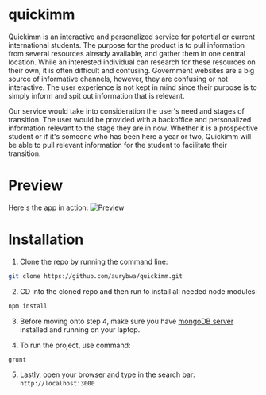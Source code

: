 # quickimm

Quickimm is an interactive and personalized service for potential or current international students. The purpose for the product is to pull information from several resources already available, and gather them in one central location.
While an interested individual can research for these resources on their own, it is often difficult and confusing. Government websites are a big source of informative channels, however, they are confusing or not interactive. The user experience is not kept in mind since their purpose is to simply inform and spit out information that is relevant.

Our service would take into consideration the user's need and stages of transition. The user would be provided with a backoffice and personalized information relevant to the stage they are in now. Whether it is a prospective student or if it's someone who has been here a year or two, Quickimm will be able to pull relevant information for the student to facilitate their transition.
# Preview
Here's the app in action:
![Preview](https://github.com/uwarwaga/quickimm/tree/master/public/img/quickimm.gif)

# Installation

1. Clone the repo by running the command line:
```bash
git clone https://github.com/aurybwa/quickimm.git
```
2. CD into the cloned repo and then run to install all needed node modules:
```bash
npm install
```
3. Before moving onto step 4, make sure you have [mongoDB server](https://docs.mongodb.com/manual/installation/) installed and running on your laptop.

4. To run the project, use command:
```bash
grunt
```
5. Lastly, open your browser and type in the search bar:
```http://localhost:3000```
